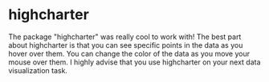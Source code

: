 # highcharter

The package "highcharter" was really cool to work with! The best part about highcharter is that you can 
see specific points in the data as you hover over them. You can change the color of the data
as you move your mouse over them. I highly advise that you use highcharter on your next data 
visualization task.
